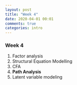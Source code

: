 ```yaml
---
layout: post
title: "Week 4"
date: 2020-04-01 00:01
comments: true
categories: intro
---
```


<a name="top"></a>
### Week 4

1. Factor analysis
2. Structural Equation Modelling
3. CFA
4. **Path Analysis**
5. Latent variable modeling
